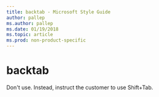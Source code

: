 ```yaml
---
title: backtab - Microsoft Style Guide
author: pallep
ms.author: pallep
ms.date: 01/19/2018
ms.topic: article
ms.prod: non-product-specific
---
```


# backtab

Don't use. Instead, instruct the customer to use Shift+Tab.
